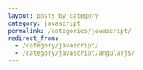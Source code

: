 ```yaml
---
layout: posts_by_category
category: javascript
permalink: /categories/javascript/
redirect_from:
  - /category/javascript/
  - /category/javascript/angularjs/
---
```

